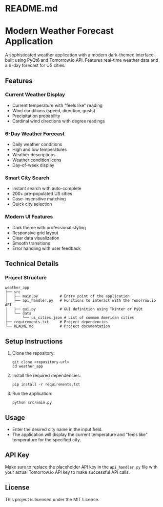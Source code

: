 # README.md

# Modern Weather Forecast Application

A sophisticated weather application with a modern dark-themed interface built using PyQt6 and Tomorrow.io API. Features real-time weather data and a 6-day forecast for US cities.

## Features

### Current Weather Display
- Current temperature with "feels like" reading
- Wind conditions (speed, direction, gusts)
- Precipitation probability
- Cardinal wind directions with degree readings

### 6-Day Weather Forecast
- Daily weather conditions
- High and low temperatures
- Weather descriptions
- Weather condition icons
- Day-of-week display

### Smart City Search
- Instant search with auto-complete
- 200+ pre-populated US cities
- Case-insensitive matching
- Quick city selection

### Modern UI Features
- Dark theme with professional styling
- Responsive grid layout
- Clear data visualization
- Smooth transitions
- Error handling with user feedback

## Technical Details

### Project Structure
```
weather_app
├── src
│   ├── main.py          # Entry point of the application
│   ├── api_handler.py   # Functions to interact with the Tomorrow.io API
│   ├── gui.py           # GUI definition using Tkinter or PyQt
│   └── data
│       └── us_cities.json # List of common American cities
├── requirements.txt     # Project dependencies
└── README.md            # Project documentation
```

## Setup Instructions

1. Clone the repository:
   ```
   git clone <repository-url>
   cd weather_app
   ```

2. Install the required dependencies:
   ```
   pip install -r requirements.txt
   ```

3. Run the application:
   ```
   python src/main.py
   ```

## Usage

- Enter the desired city name in the input field.
- The application will display the current temperature and "feels like" temperature for the specified city.

## API Key

Make sure to replace the placeholder API key in the `api_handler.py` file with your actual Tomorrow.io API key to make successful API calls. 

## License

This project is licensed under the MIT License.
